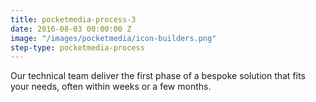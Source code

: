 ```yaml
---
title: pocketmedia-process-3
date: 2016-08-03 00:00:00 Z
image: "/images/pocketmedia/icon-builders.png"
step-type: pocketmedia-process
---
```


Our technical team deliver the first phase of a bespoke solution that fits your needs, often within weeks or a few months.